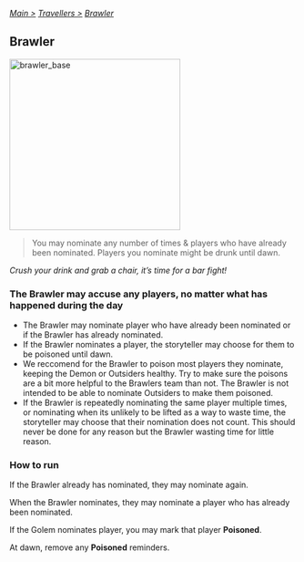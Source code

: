 [*Main >*](https://github.com/PowerofMoll/Mining-Timing---A-fancreation-to-Blood-on-the-Clocktower/blob/main/README.md)
[_Travellers >_](https://github.com/PowerofMoll/Mining-Timing---A-fancreation-to-Blood-on-the-Clocktower/blob/main/Travellers/README.md)
[_Brawler_](https://github.com/PowerofMoll/Mining-Timing---A-fancreation-to-Blood-on-the-Clocktower/blob/main/Travellers/Brawler/README.md)

## Brawler

<img src="https://github.com/user-attachments/assets/5533696a-5930-4c53-b616-2ea7a4f8edc6" alt="brawler_base" width="300" height="300">

> You may nominate any number of times & players who have already been nominated. Players you nominate might be drunk until dawn.

*Crush your drink and grab a chair, it’s time for a bar fight!*

### The Brawler may accuse any players, no matter what has happened during the day
- The Brawler may nominate player who have already been nominated or if the Brawler has already nominated.
- If the Brawler nominates a player, the storyteller may choose for them to be poisoned until dawn.
- We reccomend for the Brawler to poison most players they nominate, keeping the Demon or Outsiders healthy. Try to make sure the poisons are a bit more helpful to the Brawlers team than not. The Brawler is not intended to be able to nominate Outsiders to make them poisoned.
- If the Brawler is repeatedly nominating the same player multiple times, or nominating when its unlikely to be lifted as a way to waste time, the storyteller may choose that their nomination does not count. This should never be done for any reason but the Brawler wasting time for little reason.

### How to run
If the Brawler already has nominated, they may nominate again.

When the Brawler nominates, they may nominate a player who has already been nominated.

If the Golem nominates player, you may mark that player **Poisoned**.

At dawn, remove any **Poisoned** reminders.

